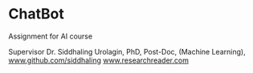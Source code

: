# ChatBot
Assignment for AI course

Supervisor
Dr. Siddhaling Urolagin,
PhD, Post-Doc, (Machine Learning),
www.github.com/siddhaling
www.researchreader.com
